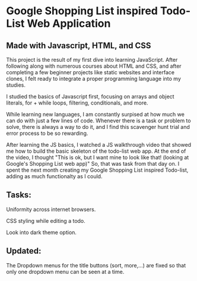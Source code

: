 <h1>Google Shopping List inspired Todo-List Web Application</h1>
<h2>Made with Javascript, HTML, and CSS</h2>

This project is the result of my first dive into learning JavaScript. After following along with numerous courses about HTML and CSS, and after completing a few beginner projects like static websites and interface clones, I felt ready to integrate a proper programming language into my studies.

I studied the basics of Javascript first, focusing on arrays and object literals, for + while loops, filtering, conditionals, and more.

While learning new languages, I am constantly surpised at how much we can do with just a few lines of code. Whenever there is a task or problem to solve, there is always a way to do it, and I find this scavenger hunt trial and error process to be so rewarding.

After learning the JS basics, I watched a JS walkthrough video that showed me how to build the basic skeleton of the todo-list web app. At the end of the video, I thought "This is ok, but I want mine to look like that! (looking at Google's Shopping List web app)" So, that was task from that day on. I spent the next month creating my Google Shopping List inspired Todo-list, adding as much functionalty as I could.

<h2>Tasks:</h2>

Uniformity across internet browsers.

CSS styling while editing a todo.

Look into dark theme option.

<h2>Updated:</h2>
The Dropdown menus for the title buttons (sort, more,...) are fixed so that only one dropdown menu can be seen at a time.
